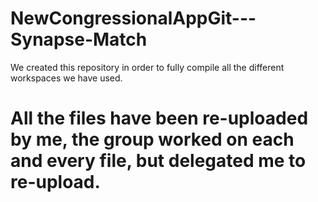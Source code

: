# NewCongressionalAppGit---Synapse-Match
We  created this repository in order to fully compile all the different workspaces we have used. 

# All the files have been re-uploaded by me, the group worked on each and every file, but delegated me to re-upload.
